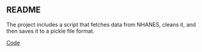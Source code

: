 ## README

The project includes a script that fetches data from NHANES, 
cleans it, and then saves it to a pickle file format.

[Code](ps2q3.py)




